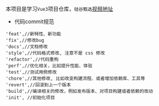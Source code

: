 本项目是学习`Vue3`项目仓库，`硅谷甄选`[视频地址](https://www.bilibili.com/video/BV1Xh411V7b5/)

- 代码commit规范

```text
'feat',//新特性、新功能
'fix',//修改bug
'docs',//文档修改
'style',//代码格式修改, 注意不是 css 修改
'refactor',//代码重构
'perf',//优化相关，比如提升性能、体验
'test',//测试用例修改
'chore',//其他修改, 比如改变构建流程、或者增加依赖库、工具等
'revert',//回滚到上一个版本
'build',//编译相关的修改，例如发布版本、对项目构建或者依赖的改动
'init', //初始化项目
```
